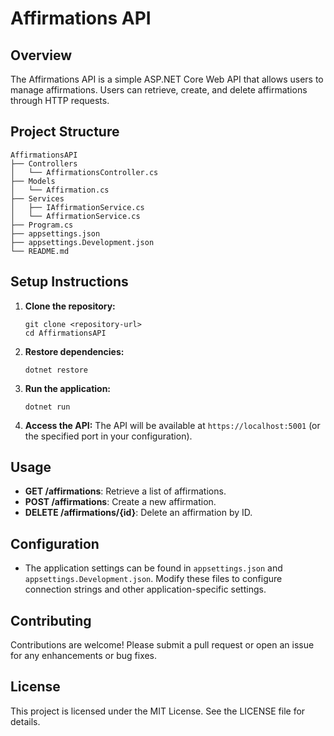 # Affirmations API

## Overview

The Affirmations API is a simple ASP.NET Core Web API that allows users to manage affirmations. Users can retrieve, create, and delete affirmations through HTTP requests.

## Project Structure

```
AffirmationsAPI
├── Controllers
│   └── AffirmationsController.cs
├── Models
│   └── Affirmation.cs
├── Services
│   ├── IAffirmationService.cs
│   └── AffirmationService.cs
├── Program.cs
├── appsettings.json
├── appsettings.Development.json
└── README.md
```

## Setup Instructions

1. **Clone the repository:**

   ```
   git clone <repository-url>
   cd AffirmationsAPI
   ```

2. **Restore dependencies:**

   ```
   dotnet restore
   ```

3. **Run the application:**

   ```
   dotnet run
   ```

4. **Access the API:**
   The API will be available at `https://localhost:5001` (or the specified port in your configuration).

## Usage

- **GET /affirmations**: Retrieve a list of affirmations.
- **POST /affirmations**: Create a new affirmation.
- **DELETE /affirmations/{id}**: Delete an affirmation by ID.

## Configuration

- The application settings can be found in `appsettings.json` and `appsettings.Development.json`. Modify these files to configure connection strings and other application-specific settings.

## Contributing

Contributions are welcome! Please submit a pull request or open an issue for any enhancements or bug fixes.

## License

This project is licensed under the MIT License. See the LICENSE file for details.
